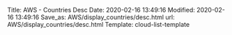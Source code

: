Title: AWS - Countries Desc
Date: 2020-02-16 13:49:16
Modified: 2020-02-16 13:49:16
Save_as: AWS/display_countries/desc.html
url: AWS/display_countries/desc.html
Template: cloud-list-template